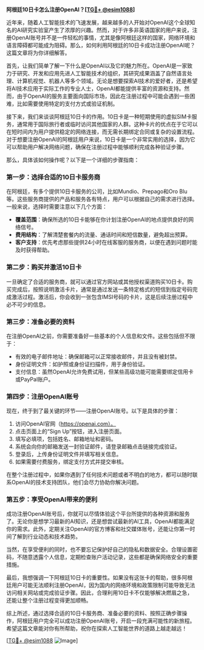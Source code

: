 **阿根廷10日卡怎么注册OpenAI？[[TG💪+ @esim1088](https://t.me/s/esim1088)]**

近年来，随着人工智能技术的飞速发展，越来越多的人开始对OpenAI这个全球知名的AI研究实验室产生了浓厚的兴趣。然而，对于许多非英语国家的用户来说，注册OpenAI账号并不是一件轻松的事情，尤其是像阿根廷这样的国家，网络环境和语言障碍都可能成为阻碍。那么，如何利用阿根廷的10日卡成功注册OpenAI呢？这篇文章将为你详细解答。

首先，让我们简单了解一下什么是OpenAI以及它的魅力所在。OpenAI是一家致力于研究、开发和应用先进人工智能技术的组织，其研究成果涵盖了自然语言处理、计算机视觉、机器人等多个领域。无论是想要探索AI技术的爱好者，还是希望将AI技术应用于实际工作的专业人士，OpenAI都能提供丰富的资源和支持。然而，由于OpenAI的服务主要面向国际市场，因此在注册过程中可能会遇到一些困难，比如需要使用特定的支付方式或验证机制。

接下来，我们来谈谈阿根廷10日卡的作用。10日卡是一种短期使用的虚拟SIM卡服务，通常用于国际旅行者或临时访问其他国家的人群。这种卡片的优点在于它可以在短时间内为用户提供稳定的网络连接，而无需长期绑定合同或复杂的设置流程。对于想要注册OpenAI的阿根廷用户来说，10日卡是一个非常实用的选择，因为它可以帮助用户解决网络问题，确保在注册过程中能够顺利完成各种验证步骤。

那么，具体该如何操作呢？以下是一个详细的步骤指南：

### 第一步：选择合适的10日卡服务商

在阿根廷，有多个提供10日卡服务的公司，比如Mundio、Prepago和Oro Blu等。这些服务商提供的产品和服务各有特点，用户可以根据自己的需求进行选择。一般来说，选择时需要注意以下几个方面：
- **覆盖范围**：确保所选的10日卡能够在你计划注册OpenAI的地点提供良好的网络信号。
- **费用结构**：了解清楚套餐内的流量、通话时间和短信数量，避免超出预算。
- **客户支持**：优先考虑那些提供24小时在线客服的服务商，以便在遇到问题时能及时获得帮助。

### 第二步：购买并激活10日卡

一旦确定了合适的服务商，就可以通过官方网站或其他授权渠道购买10日卡。购买完成后，按照说明激活卡片，通常是通过发送一条特定格式的短信到指定号码完成激活过程。激活后，你会收到一张包含IMSI号码的卡片，这是后续注册过程中必不可少的信息。

### 第三步：准备必要的资料

在注册OpenAI之前，你需要准备好一些基本的个人信息和文件。这些包括但不限于：
- 有效的电子邮件地址：确保邮箱可以正常接收邮件，并且没有被封禁。
- 身份证明文件：如护照或身份证扫描件，用于身份验证。
- 支付信息：虽然OpenAI允许免费试用，但某些高级功能可能需要绑定信用卡或PayPal账户。

### 第四步：注册OpenAI账号

现在，终于到了最关键的环节——注册OpenAI账号。以下是具体的步骤：
1. 访问OpenAI官网（https://openai.com）。
2. 点击页面上的“Sign Up”按钮，进入注册页面。
3. 填写必填项，包括姓名、邮箱地址和密码。
4. 系统会向你的邮箱发送一封验证邮件，请登录邮箱点击链接完成验证。
5. 登录后，上传身份证明文件并填写相关信息。
6. 如果需要付费服务，绑定支付方式并提交审核。

在整个注册过程中，如果你遇到了任何技术问题或者不明白的地方，都可以随时联系OpenAI的技术支持团队，他们会尽力协助你解决问题。

### 第五步：享受OpenAI带来的便利

成功注册OpenAI账号后，你就可以尽情体验这个平台所提供的各种资源和服务了。无论你是想学习最新的AI知识，还是想尝试最新的AI工具，OpenAI都能满足你的需求。此外，定期关注OpenAI的官方博客和社交媒体账号，还能让你第一时间了解到行业动态和技术趋势。

当然，在享受便利的同时，也不要忘记保护好自己的隐私和数据安全。合理设置密码，不随意透露个人信息，定期检查账户活动记录，这些都是确保网络安全的重要措施。

最后，我想强调一下阿根廷10日卡的重要性。如果没有这张卡的帮助，很多阿根廷用户可能无法顺利注册OpenAI，因为国内的网络环境和政策限制可能导致无法访问相关网站或完成验证步骤。因此，合理利用10日卡不仅能够解决燃眉之急，还能让整个注册过程变得更加顺畅。

综上所述，通过选择合适的10日卡服务商、准备必要的资料、按照正确步骤操作，阿根廷用户完全可以成功注册OpenAI账号，开启一段充满可能性的新旅程。希望这篇文章能对你有所帮助，祝你在探索人工智能世界的道路上越走越远！

[[TG💪+ @esim1088](https://t.me/s/esim1088) ![Image](https://i.postimg.cc/4NQfJmqS/Snipaste-2025-05-13-00-14-12.png)]
